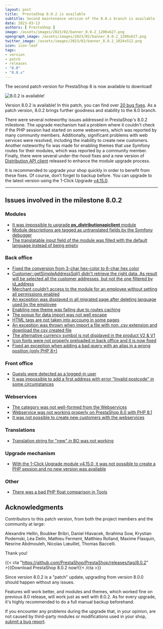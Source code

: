 ```yaml
---
layout: post
title:  PrestaShop 8.0.2 is available
subtitle: Second maintenance version of the 8.0.x branch is available
date: 2023-03-13
authors: [ PrestaShop ]
image: /assets/images/2023/02/banner_8.0.2_1200x627.png
opengraph_image: /assets/images/2023/02/banner_8.0.2_1200x627.png
twitter_image: /assets/images/2023/02/banner_8.0.2_1024x512.png
icon: icon-leaf
tags:
- version
- patch
- releases
- "8.0"
- "8.0.x"
---
```


The second patch version for PrestaShop 8 is now available to download!

![8.0.2 is available!](/assets/images/2023/02/banner_8.0.2_1534x424.png)

Version 8.0.2 is available! In this patch, you can find over [20 bug fixes](https://github.com/PrestaShop/PrestaShop/pulls?q=is%3Apr+is%3Amerged+milestone%3A8.0.2+label%3A%22Bug+fix%22+). As a patch version, 8.0.2 brings further goodness and stability to the 8.0 branch.

There were several noteworthy issues addressed in PrestaShop's 8.0.2 milestone. The upgrade mechanism had a problem where it couldn't check if the PHP session had started on some webservers, which was reported by many community members. Additionally, significant problems with web services were resolved, including the inability to create new customers. Another noteworthy fix was made for enabling themes that use Symfony routes for their modules, which was reported by a community member. Finally, there were several under-the-hood fixes and a new version of [Distribution API client](https://github.com/PrestaShop/ps_distributionapiclient/releases/tag/v1.0.3) released to enhance the module upgrade process.

It is recommended to upgrade your shop quickly in order to benefit from these fixes. Of course, don’t forget to backup before. You can upgrade to the latest version using the 1-Click Upgrade [v4.15.0](https://github.com/PrestaShop/autoupgrade/releases/tag/v4.15.0).

---

## Issues involved in the milestone 8.0.2

### Modules

- [It was impossible to upgrade **ps_distributionapiclient** module](https://github.com/PrestaShop/PrestaShop/issues/31098)
- [Module descriptions are tagged as untranslated fields by the Symfony debugger](https://github.com/PrestaShop/PrestaShop/issues/27351)
- [The translatable input field of the module was filled with the default language instead of being empty](https://github.com/PrestaShop/PrestaShop/issues/30085)

### Back office

- [Fixed the conversion from 3-char hex-color to 6-char hex color](https://github.com/PrestaShop/PrestaShop/issues/31002)
- [Customer::getSimpleAddressSql() didn't retrieve the right data. As result will be selected all the customer addresses, but not the one filtered by id_address](https://github.com/PrestaShop/PrestaShop/issues/30833)
- [Merchant couldn’t access to the module for an employee without setting all permissions enabled](https://github.com/PrestaShop/PrestaShop/issues/30788)
- [An exception was displayed in all migrated page after deleting language used by the employee](https://github.com/PrestaShop/PrestaShop/issues/30091)
- [Enabling new theme was failing due to routes caching](https://github.com/PrestaShop/PrestaShop/issues/30011)
- [The popup for data import was not well escape](https://github.com/PrestaShop/PrestaShop/issues/29959)
- [HTML tags are not taken into accoung in some pages](https://github.com/PrestaShop/PrestaShop/issues/29940)
- [An exception was thrown when import a file with non .csv extension and download the csv created file](https://github.com/PrestaShop/PrestaShop/issues/28761)
- [The alternative currency symbol is not displayed in the product V2 & V1](https://github.com/PrestaShop/PrestaShop/issues/28430)
- [Icon fonts were not properly preloaded in back office and it is now fixed](https://github.com/PrestaShop/PrestaShop/pull/31603)
- [Fixed an exception when adding a bad query with an alias in a wrong position (only PHP 8+)](https://github.com/PrestaShop/PrestaShop/issues/31551)

### Front office

- [Guests were detected as a logged-in user](https://github.com/PrestaShop/PrestaShop/issues/30991)
- [It was impossible to add a first address with error "Invalid postcode" in some circumstances](https://github.com/PrestaShop/PrestaShop/issues/30973)

### Webservices

- [The category was not well-formed from the Webservices](https://github.com/PrestaShop/PrestaShop/issues/30987)
- [Webservice was not working properly on PrestaShop 8.0 with PHP 8.1](https://github.com/PrestaShop/PrestaShop/issues/30165)
- [It was not possible to create new customers with the webservices](https://github.com/PrestaShop/PrestaShop/issues/26568)

### Translations

- [Translation string for "new" in BO was not working](https://github.com/PrestaShop/PrestaShop/issues/30916)

### Upgrade mechanism

- [With the 1-Click Upgrade module v4.15.0, it was not possible to create a PHP session and no new version was available](https://github.com/PrestaShop/PrestaShop/issues/30658)

### Other

- [There was a bad PHP float comparison in Tools](https://github.com/PrestaShop/PrestaShop/issues/29652)

## Acknowledgments

Contributors to this patch version, from both the project members and the community at large:

Alexandre Hellin, Boubker Bribri, Daniel Hlavacek, Ibrahima Sow, Krystian Podemski, Léa Delin, Mathieu Ferment, Matthieu Rolland, Maxime Flasquin, Nesrine Abdmouleh, Nicolas Lœuillet, Thomas Baccelli.

Thank you!

{{< cta "https://github.com/PrestaShop/PrestaShop/releases/tag/8.0.2" >}}Download PrestaShop 8.0.2 now!{{< /cta >}}

Since version 8.0.2 is a "patch" update, upgrading from version 8.0.0 should happen without any issues.

Features will work better, and modules and themes, which worked fine on previous 8.0 release, will work just as well with 8.0.2. As for every upgrade, it's highly recommended to do a full manual backup beforehand.

If you encounter any problems during the upgrade that, in your opinion, are not caused by third-party modules or modifications used in your shop, [submit a bug report](https://www.prestashop-project.org/get-involved/report-issues/).
